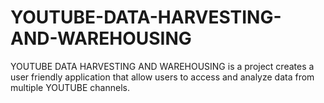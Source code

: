 # YOUTUBE-DATA-HARVESTING-AND-WAREHOUSING
YOUTUBE DATA HARVESTING AND  WAREHOUSING is a project creates a user friendly application that allow users to access and analyze data from multiple YOUTUBE channels.
